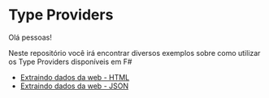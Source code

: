 # Type Providers

Olá pessoas!

Neste repositório você irá encontrar diversos exemplos sobre como utilizar os Type Providers disponíveis em F#

* [Extraindo dados da web - HTML](https://github.com/gabrielschade/TypeProviderSample/tree/master/HtmlTypeProviderSample)
* [Extraindo dados da web - JSON](https://github.com/gabrielschade/TypeProviderSample/tree/master/JsonTypeProviderSample/JsonTypeProviderSample)
